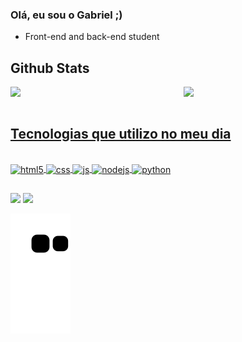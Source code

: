### Olá, eu sou o Gabriel ;)
- Front-end and back-end student


## Github Stats
<div class="flex-container" style="display: flex;">
<img src="https://github-readme-stats.vercel.app/api?username=GBLZIN&show_icons=true&count_private=true&hide_border=true" style="flex: 1; margin-right: 20px; width: 45%;" />  
<img src="https://github-readme-stats.vercel.app/api/top-langs/?username=GBLZIN&hide_border=true&layout=compact" width="45%" />  
</div>
<br/>
<a href="https://github.com/GBLZIN">
</div>

## Tecnologias que utilizo no meu dia

<div style="display: inline_block"><br>
    <img align="center" alt="html5" src="https://img.shields.io/badge/HTML5-E34F26?style=for-the-badge&logo=html5&logoColor=white">
    <img align="center" alt="css" src="https://img.shields.io/badge/CSS-239120?&style=for-the-badge&logo=css3&logoColor=white">
    <img align="center" alt="js" src="https://img.shields.io/badge/JavaScript-F7DF1E?style=for-the-badge&logo=javascript&logoColor=black">
    <img align="center" alt="nodejs" src="https://img.shields.io/badge/Node.js-43853D?style=for-the-badge&logo=node.js&logoColor=white">
    <img align="center" alt="python" src="https://img.shields.io/badge/Python-14354C?style=for-the-badge&logo=python&logoColor=white">
    
</div>

##

<div>
<a href="https://github.com/GBLZIN"> </a>
<a href="https://www.youtube.com/channel/UCJbj63Y0hf61U5qnuHaNEJQ"><img src="https://camo.githubusercontent.com/d79c5549652f9c7690992eb49571d216a70a480681561cbd93bfbfc77c491e54/68747470733a2f2f696d672e736869656c64732e696f2f62616467652f596f75547562652d4646303030303f7374796c653d666f722d7468652d6261646765266c6f676f3d796f7574756265266c6f676f436f6c6f723d7768697465" data-canonical-src="https://img.shields.io/badge/YouTube-FF0000?style=for-the-badge&amp;logo=youtube&amp;logoColor=white" style="max-width: 100%;"></a>
<imgsrc="https://camo.githubusercontent.com/d79c5549652f9c7690992eb49571d216a70a480681561cbd93bfbfc77c491e54/68747470733a2f2f696d672e736869656c64732e696f2f62616467652f596f75547562652d4646303030303f7374796c653d666f722d7468652d6261646765266c6f676f3d796f7574756265266c6f676f436f6c6f723d7768697465" data-canonical-src="https://img.shields.io/badge/YouTube-FF0000?style=for-the-badge&amp;logo=youtube&amp;logoColor=white" style="max-width: 100%;">
<a href="https://www.twitch.tv/gblzor_" rel="nofollow"><img src="https://camo.githubusercontent.com/ec779aec0f1b6eaa5d10682a8fb54c96525e9074461254165f4e7d4295f7d4d7/68747470733a2f2f696d672e736869656c64732e696f2f62616467652f5477697463682d3931343646463f7374796c653d666f722d7468652d6261646765266c6f676f3d747769746368266c6f676f436f6c6f723d7768697465" data-canonical-src="https://img.shields.io/badge/Twitch-9146FF?style=for-the-badge&amp;logo=twitch&amp;logoColor=white" style="max-width: 100%;"></a>
</div>

![Snake animation](https://github.com/gblzin/gblzin/blob/output/github-contribution-grid-snake.svg)

